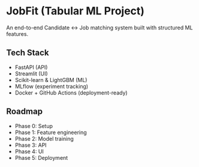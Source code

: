 # JobFit (Tabular ML Project)

An end-to-end Candidate ↔ Job matching system built with structured ML features.

## Tech Stack
- FastAPI (API)
- Streamlit (UI)
- Scikit-learn & LightGBM (ML)
- MLflow (experiment tracking)
- Docker + GitHub Actions (deployment-ready)

## Roadmap
- Phase 0: Setup 
- Phase 1: Feature engineering
- Phase 2: Model training
- Phase 3: API
- Phase 4: UI
- Phase 5: Deployment


